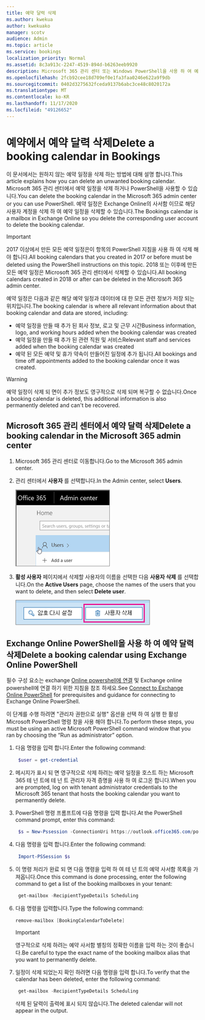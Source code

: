 ```yaml
---
title: 예약 달력 삭제
ms.author: kwekua
author: kwekuako
manager: scotv
audience: Admin
ms.topic: article
ms.service: bookings
localization_priority: Normal
ms.assetid: 8c3a913c-2247-4519-894d-b6263eeb9920
description: Microsoft 365 관리 센터 또는 Windows PowerShell을 사용 하 여 예약 일정을 삭제할 수 있습니다.
ms.openlocfilehash: 2fcb92cee18d709ef0e1fa3faa0246e622a9f9db
ms.sourcegitcommit: 0402d3275632fceda9137b6abc3ce48c8020172a
ms.translationtype: MT
ms.contentlocale: ko-KR
ms.lasthandoff: 11/17/2020
ms.locfileid: "49126652"
---
```

# <a name="delete-a-booking-calendar-in-bookings"></a><span data-ttu-id="34b84-103">예약에서 예약 달력 삭제</span><span class="sxs-lookup"><span data-stu-id="34b84-103">Delete a booking calendar in Bookings</span></span>

<span data-ttu-id="34b84-104">이 문서에서는 원하지 않는 예약 일정을 삭제 하는 방법에 대해 설명 합니다.</span><span class="sxs-lookup"><span data-stu-id="34b84-104">This article explains how you can delete an unwanted booking calendar.</span></span> <span data-ttu-id="34b84-105">Microsoft 365 관리 센터에서 예약 일정을 삭제 하거나 PowerShell을 사용할 수 있습니다.</span><span class="sxs-lookup"><span data-stu-id="34b84-105">You can delete the booking calendar in the Microsoft 365 admin center or you can use PowerShell.</span></span> <span data-ttu-id="34b84-106">예약 일정은 Exchange Online의 사서함 이므로 해당 사용자 계정을 삭제 하 여 예약 일정을 삭제할 수 있습니다.</span><span class="sxs-lookup"><span data-stu-id="34b84-106">The Bookings calendar is a mailbox in Exchange Online so you delete the corresponding user account to delete the booking calendar.</span></span>

> [!IMPORTANT]
> <span data-ttu-id="34b84-107">2017 이상에서 만든 모든 예약 일정은이 항목의 PowerShell 지침을 사용 하 여 삭제 해야 합니다.</span><span class="sxs-lookup"><span data-stu-id="34b84-107">All booking calendars that you created in 2017 or before must be deleted using the PowerShell instructions on this topic.</span></span> <span data-ttu-id="34b84-108">2018 또는 이후에 만든 모든 예약 일정은 Microsoft 365 관리 센터에서 삭제할 수 있습니다.</span><span class="sxs-lookup"><span data-stu-id="34b84-108">All booking calendars created in 2018 or after can be deleted in the Microsoft 365 admin center.</span></span>

<span data-ttu-id="34b84-109">예약 일정은 다음과 같은 해당 예약 일정과 데이터에 대 한 모든 관련 정보가 저장 되는 위치입니다.</span><span class="sxs-lookup"><span data-stu-id="34b84-109">The booking calendar is where all relevant information about that booking calendar and data are stored, including:</span></span>

- <span data-ttu-id="34b84-110">예약 일정을 만들 때 추가 된 회사 정보, 로고 및 근무 시간</span><span class="sxs-lookup"><span data-stu-id="34b84-110">Business information, logo, and working hours added when the booking calendar was created</span></span>
- <span data-ttu-id="34b84-111">예약 일정을 만들 때 추가 된 관련 직원 및 서비스</span><span class="sxs-lookup"><span data-stu-id="34b84-111">Relevant staff and services added when the booking calendar was created</span></span>
- <span data-ttu-id="34b84-112">예약 된 모든 예약 및 휴가 약속이 만들어진 일정에 추가 됩니다.</span><span class="sxs-lookup"><span data-stu-id="34b84-112">All bookings and time off appointments added to the booking calendar once it was created.</span></span>

> [!WARNING]
> <span data-ttu-id="34b84-113">예약 일정이 삭제 되 면이 추가 정보도 영구적으로 삭제 되며 복구할 수 없습니다.</span><span class="sxs-lookup"><span data-stu-id="34b84-113">Once a booking calendar is deleted, this additional information is also permanently deleted and can't be recovered.</span></span>

## <a name="delete-a-booking-calendar-in-the-microsoft-365-admin-center"></a><span data-ttu-id="34b84-114">Microsoft 365 관리 센터에서 예약 달력 삭제</span><span class="sxs-lookup"><span data-stu-id="34b84-114">Delete a booking calendar in the Microsoft 365 admin center</span></span>

1. <span data-ttu-id="34b84-115">Microsoft 365 관리 센터로 이동합니다.</span><span class="sxs-lookup"><span data-stu-id="34b84-115">Go to the Microsoft 365 admin center.</span></span>

1. <span data-ttu-id="34b84-116">관리 센터에서 **사용자** 를 선택합니다.</span><span class="sxs-lookup"><span data-stu-id="34b84-116">In the Admin center, select **Users**.</span></span>

   ![Microsoft 365 관리 센터의 사용자 UI의 이미지](../media/bookings-admin-center-users.png)

1. <span data-ttu-id="34b84-118">**활성 사용자** 페이지에서 삭제할 사용자의 이름을 선택한 다음 **사용자 삭제** 를 선택합니다.</span><span class="sxs-lookup"><span data-stu-id="34b84-118">On the **Active Users** page, choose the names of the users that you want to delete, and then select **Delete user**.</span></span>

   ![Microsoft 365 관리 센터의 사용자 UI 삭제 이미지](../media/bookings-delete-user.png)

## <a name="delete-a-booking-calendar-using-exchange-online-powershell"></a><span data-ttu-id="34b84-120">Exchange Online PowerShell을 사용 하 여 예약 달력 삭제</span><span class="sxs-lookup"><span data-stu-id="34b84-120">Delete a booking calendar using Exchange Online PowerShell</span></span>

<span data-ttu-id="34b84-121">필수 구성 요소는 exchange [Online powershell에 연결](https://docs.microsoft.com/powershell/exchange/exchange-online-powershell-v2?view=exchange-ps) 및 Exchange online powershell에 연결 하기 위한 지침을 참조 하세요.</span><span class="sxs-lookup"><span data-stu-id="34b84-121">See [Connect to Exchange Online PowerShell](https://docs.microsoft.com/powershell/exchange/exchange-online-powershell-v2?view=exchange-ps) for prerequisites and guidance for connecting to Exchange Online PowerShell.</span></span>

<span data-ttu-id="34b84-122">이 단계를 수행 하려면 "관리자 권한으로 실행" 옵션을 선택 하 여 실행 한 활성 Microsoft PowerShell 명령 창을 사용 해야 합니다.</span><span class="sxs-lookup"><span data-stu-id="34b84-122">To perform these steps, you must be using an active Microsoft PowerShell command window that you ran by choosing the “Run as administrator” option.</span></span>

1. <span data-ttu-id="34b84-123">다음 명령을 입력 합니다.</span><span class="sxs-lookup"><span data-stu-id="34b84-123">Enter the following command:</span></span>

   ```PowerShell
    $user = get-credential
   ```

1. <span data-ttu-id="34b84-124">메시지가 표시 되 면 영구적으로 삭제 하려는 예약 일정을 호스트 하는 Microsoft 365 테 넌 트에 테 넌 트 관리자 자격 증명을 사용 하 여 로그온 합니다.</span><span class="sxs-lookup"><span data-stu-id="34b84-124">When you are prompted, log on with tenant administrator credentials to the Microsoft 365 tenant that hosts the booking calendar you want to permanently delete.</span></span>

1. <span data-ttu-id="34b84-125">PowerShell 명령 프롬프트에 다음 명령을 입력 합니다.</span><span class="sxs-lookup"><span data-stu-id="34b84-125">At the PowerShell command prompt, enter this command:</span></span>

   ```PowerShell
    $s = New-Pssession -ConnectionUri https://outlook.office365.com/powershell-liveid -Credential $user -Authentication basic -AllowRedirection -ConfigurationName Microsoft.Exchange
   ```

1. <span data-ttu-id="34b84-126">다음 명령을 입력 합니다.</span><span class="sxs-lookup"><span data-stu-id="34b84-126">Enter the following command:</span></span>

   ```PowerShell
    Import-PSSession $s
   ```

1. <span data-ttu-id="34b84-127">이 명령 처리가 완료 되 면 다음 명령을 입력 하 여 테 넌 트의 예약 사서함 목록을 가져옵니다.</span><span class="sxs-lookup"><span data-stu-id="34b84-127">Once this command is done processing, enter the following command to get a list of the booking mailboxes in your tenant:</span></span>

   ```PowerShell
    get-mailbox -RecipientTypeDetails Scheduling
   ```

1. <span data-ttu-id="34b84-128">다음 명령을 입력합니다.</span><span class="sxs-lookup"><span data-stu-id="34b84-128">Type the following command:</span></span>

   ```PowerShell
   remove-mailbox [BookingCalendarToDelete]
   ```

   > [!IMPORTANT]
   > <span data-ttu-id="34b84-129">영구적으로 삭제 하려는 예약 사서함 별칭의 정확한 이름을 입력 하는 것이 좋습니다.</span><span class="sxs-lookup"><span data-stu-id="34b84-129">Be careful to type the exact name of the booking mailbox alias that you want to permanently delete.</span></span>

1. <span data-ttu-id="34b84-130">일정이 삭제 되었는지 확인 하려면 다음 명령을 입력 합니다.</span><span class="sxs-lookup"><span data-stu-id="34b84-130">To verify that the calendar has been deleted, enter the following command:</span></span>

   ```PowerShell
    get-mailbox -RecipientTypeDetails Scheduling
   ```

   <span data-ttu-id="34b84-131">삭제 된 달력이 출력에 표시 되지 않습니다.</span><span class="sxs-lookup"><span data-stu-id="34b84-131">The deleted calendar will not appear in the output.</span></span>
